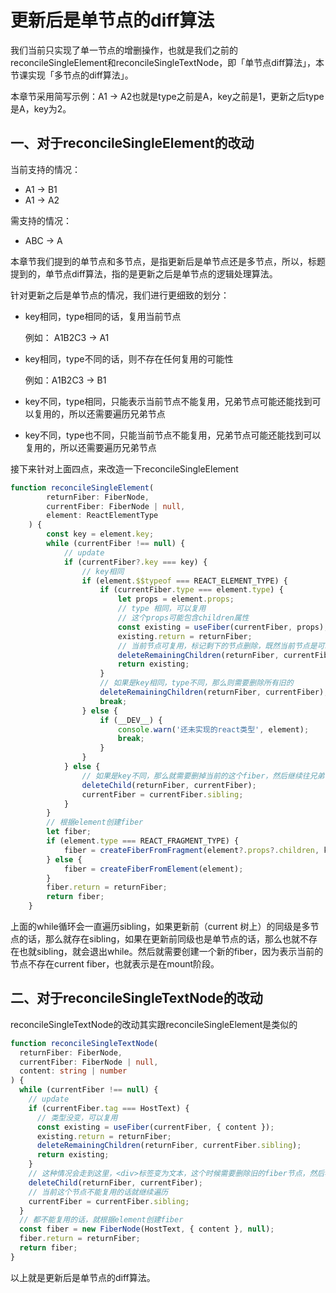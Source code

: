 # 更新后是单节点的diff算法

我们当前只实现了单一节点的增删操作，也就是我们之前的reconcileSingleElement和reconcileSingleTextNode，即「单节点diff算法」，本节课实现「多节点的diff算法」。

本章节采用简写示例：A1 -> A2也就是type之前是A，key之前是1，更新之后type是A，key为2。

## 一、对于reconcileSingleElement的改动

当前支持的情况：

* A1 -> B1
* A1 -> A2

需支持的情况：

* ABC -> A

本章节我们提到的单节点和多节点，是指更新后是单节点还是多节点，所以，标题提到的，单节点diff算法，指的是更新之后是单节点的逻辑处理算法。

针对更新之后是单节点的情况，我们进行更细致的划分：

* key相同，type相同的话，复用当前节点

  例如： A1B2C3 -> A1

* key相同，type不同的话，则不存在任何复用的可能性

  例如：A1B2C3 -> B1

* key不同，type相同，只能表示当前节点不能复用，兄弟节点可能还能找到可以复用的，所以还需要遍历兄弟节点

* key不同，type也不同，只能当前节点不能复用，兄弟节点可能还能找到可以复用的，所以还需要遍历兄弟节点

接下来针对上面四点，来改造一下reconcileSingleElement

```typescript
function reconcileSingleElement(
		returnFiber: FiberNode,
		currentFiber: FiberNode | null,
		element: ReactElementType
	) {
		const key = element.key;
		while (currentFiber !== null) {
			// update
			if (currentFiber?.key === key) {
				// key相同
				if (element.$$typeof === REACT_ELEMENT_TYPE) {
					if (currentFiber.type === element.type) {
						let props = element.props;
						// type 相同，可以复用
						// 这个props可能包含children属性
						const existing = useFiber(currentFiber, props);
						existing.return = returnFiber;
						// 当前节点可复用，标记剩下的节点删除，既然当前节点是可以复用的，那么被标记为删除的就得从它的第一个兄弟节点开始了currentFiber.sibling
						deleteRemainingChildren(returnFiber, currentFiber.sibling);
						return existing;
					}
					// 如果是key相同，type不同，那么则需要删除所有旧的
					deleteRemainingChildren(returnFiber, currentFiber);
					break;
				} else {
					if (__DEV__) {
						console.warn('还未实现的react类型', element);
						break;
					}
				}
			} else {
				// 如果是key不同，那么就需要删掉当前的这个fiber，然后继续往兄弟节点比较
				deleteChild(returnFiber, currentFiber);
				currentFiber = currentFiber.sibling;
			}
		}
		// 根据element创建fiber
		let fiber;
		if (element.type === REACT_FRAGMENT_TYPE) {
			fiber = createFiberFromFragment(element?.props?.children, key);
		} else {
			fiber = createFiberFromElement(element);
		}
		fiber.return = returnFiber;
		return fiber;
	}

```

上面的while循环会一直遍历sibling，如果更新前（current 树上）的同级是多节点的话，那么就存在sibling，如果在更新前同级也是单节点的话，那么也就不存在也就sibling，就会退出while。然后就需要创建一个新的fiber，因为表示当前的节点不存在current fiber，也就表示是在mount阶段。

## 二、对于reconcileSingleTextNode的改动

reconcileSingleTextNode的改动其实跟reconcileSingleElement是类似的

```typescript
function reconcileSingleTextNode(
  returnFiber: FiberNode,
  currentFiber: FiberNode | null,
  content: string | number
) {
  while (currentFiber !== null) {
    // update
    if (currentFiber.tag === HostText) {
      // 类型没变，可以复用
      const existing = useFiber(currentFiber, { content });
      existing.return = returnFiber;
      deleteRemainingChildren(returnFiber, currentFiber.sibling);
      return existing;
    }
    // 这种情况会走到这里，<div>标签变为文本，这个时候需要删除旧的fiber节点，然后再创建一个新的
    deleteChild(returnFiber, currentFiber);
    // 当前这个节点不能复用的话就继续遍历
    currentFiber = currentFiber.sibling;
  }
  // 都不能复用的话，就根据element创建fiber
  const fiber = new FiberNode(HostText, { content }, null);
  fiber.return = returnFiber;
  return fiber;
}
```

以上就是更新后是单节点的diff算法。
